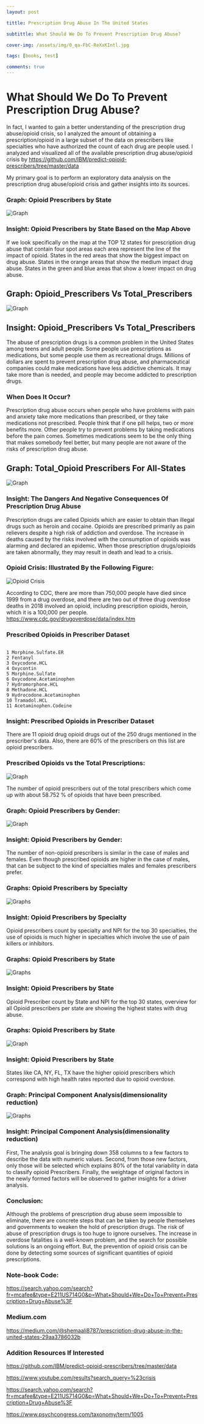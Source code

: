 ```yaml
---
layout: post

tittle: Prescription Drug Abuse In The United States

subtittle: What Should We Do To Prevent Prescription Drug Abuse?

cover-img: /assets/img/0_qa-FbC-ReXxKIntl.jpg

tags: [books, test]

comments: true
---
```



# What Should We Do To Prevent Prescription Drug Abuse?

In fact, I wanted to gain a better understanding of the prescription drug abuse/opioid crisis, so I analyzed the amount of obtaining a prescription/opioid in a large subset of the data on prescribers like specialties who have authorized the count of each drug are people used. I analyzed and visualized all of the available prescription drug abuse/opioid crisis by https://github.com/IBM/predict-opioid-prescribers/tree/master/data


My primary goal is to perform an exploratory data analysis on the prescription drug abuse/opioid crisis and gather insights into its sources.


### Graph: Opioid Prescribers by State


![Graph](https://miro.medium.com/proxy/1*fD6XcW1hLu5FIQntn-Dk0g.png)


### Insight: Opioid Prescribers by State Based on the Map Above


If we look specifically on the map at the TOP 12 states for prescription drug abuse that contain four spot areas each area represent the line of the impact of opioid. States in the red areas that show the biggest impact on drug abuse. States in the orange areas that show the medium impact drug abuse. States in the green and blue areas that show a lower impact on drug abuse.



## Graph: Opioid_Prescribers Vs Total_Prescribers



![Graph](https://miro.medium.com/max/1050/1*5WkXu9p3i0ZAfMH6NlniZA.png)



## Insight: Opioid_Prescribers Vs Total_Prescribers


The abuse of prescription drugs is a common problem in the United States among teens and adult people. Some people use prescriptions as medications, but some people use them as recreational drugs. Millions of dollars are spent to prevent prescription drug abuse, and pharmaceutical companies could make medications have less addictive chemicals. It may take more than is needed, and people may become addicted to prescription drugs.



### When Does It Occur? 


Prescription drug abuse occurs when people who have problems with pain and anxiety take more medications than prescribed, or they take medications not prescribed. People
think that if one pill helps, two or more benefits more. Other people try to prevent problems by taking medications before the pain comes. Sometimes medications seem to be
the only thing that makes somebody feel better, but many people are not aware of the risks of prescription drug abuse.


## Graph: Total_Opioid Prescribers For All-States


![Graph](https://miro.medium.com/max/1050/1*pzTo-h5i2w5zH-muhRpCRA.png)


### Insight: The Dangers And Negative Consequences Of Prescription Drug Abuse


Prescription drugs are called Opioids which are easier to obtain than illegal drugs such as heroin and cocaine. Opioids are prescribed primarily as pain relievers despite a high risk of addiction and overdose. The increase in deaths caused by the risks involved with the consumption of opioids was alarming and declared an epidemic. When those prescription drugs/opioids are taken abnormally, they may result in death and lead to a crisis.



### Opioid Crisis: Illustrated By the Following Figure:



![Opioid Crisis](https://www.drugfreekidscanada.org/wp-content/uploads/2016/07/prescription_drug_list_en.jpg)


According to CDC, there are more than 750,000 people have died since 1999 from a drug overdose, and there are two out of three drug overdose deaths in 2018 involved an opioid, including prescription opioids, heroin, which it is a 100,000 per people. https://www.cdc.gov/drugoverdose/data/index.htm



### Prescribed Opioids in Prescriber Dataset


~~~

1 Morphine.Sulfate.ER
2 Fentanyl
3 Oxycodone.HCL
4 Oxycontin
5 Morphine.Sulfate
6 Oxycodone.Acetaminophen
7 Hydromorphone.HCL
8 Methadone.HCL
9 Hydrocodone.Acetaminophen
10 Tramadol.HCL
11 Acetaminophen.Codeine

~~~


### Insight: Prescribed Opioids in Prescriber Dataset


There are 11 opioid drug opioid drugs out of the 250 drugs mentioned in the prescriber's data. 
Also, there are 60% of the prescribers on this list are opioid prescribers.


### Prescribed Opioids vs the Total Prescriptions:


![Graph](https://miro.medium.com/proxy/1*wsPfHmdP96UgoufZJHmVrA.png)


The number of opioid prescribers out of the total prescribers which come up with about 58.752 % of opioids that have been prescribed.


### Graph: Opioid Prescribers by Gender:


![Graph](https://miro.medium.com/max/699/1*tDCJzzwQL1rkaVNKGPEDdQ.png)


### Insight: Opioid Prescribers by Gender:


The number of non-opioid prescribers is similar in the case of males and females. Even though prescribed opioids are higher in the case of males, that can be subject to the kind of specialties males and females prescribers prefer.


### Graphs: Opioid Prescribers by Specialty



 ![Graphs](https://miro.medium.com/max/1050/1*08PHxPFhxzc7lS7Ar74opw.png)
 
 
 
 ### Insight: Opioid Prescribers by Specialty
 

Opioid prescribers count by specialty and NPI for the top 30 specialties, the use of opioids is much higher in specialties which involve the use of pain killers or inhibitors.


### Graphs: Opioid Prescribers by State


 ![Graphs](https://miro.medium.com/max/1050/1*9stYoPL-wUq-73mE7ZIX1g.png)
 
 
### Insight: Opioid Prescribers by State


Opioid Prescriber count by State and NPI for the top 30 states, overview for all Opioid prescribers per state are showing the highest states with drug abuse.
 
 
### Graphs: Opioid Prescribers by State
  
  
  ![Graph](https://miro.medium.com/max/1050/1*iSfhUei9l6qxQDd-woMoKQ.png)
  
  
### Insight: Opioid Prescribers by State
  
  
  States like CA, NY, FL, TX have the higher opioid prescribers which correspond with high health rates reported due to opioid overdose.
  
  
### Graph: Principal Component Analysis(dimensionality reduction)
 
 
 
  ![Graphs](https://miro.medium.com/max/1050/1*E1lKyHTX63IjGxyIagGN3A.png)
 
 
 
### Insight: Principal Component Analysis(dimensionality reduction)
 
 
First, The analysis goal is bringing down 358 columns to a few factors to describe the data with numeric values.
Second, from those new factors, only those will be selected which explains 80% of the total variability in data to classify opioid Prescribers.
Finally, the weightage of original factors in the newly formed factors will be observed to gather insights for a driver analysis.
 
 
### Conclusion:
 
 
 
Although the problems of prescription drug abuse seem impossible to eliminate, there are concrete steps that can be taken by people themselves and governments to weaken the
hold of prescription drugs. The risk of abuse of prescription drugs is too huge to ignore ourselves. The increase in overdose fatalities is a well-known problem, and the
search for possible solutions is an ongoing effort. But, the prevention of opioid crisis can be done by detecting some sources of significant quantities of opioid
prescriptions.



### Note-book Code:



https://search.yahoo.com/search?fr=mcafee&type=E211US714G0&p=What+Should+We+Do+To+Prevent+Prescription+Drug+Abuse%3F


### Medium.com


https://medium.com/@shemaali8787/prescription-drug-abuse-in-the-united-states-29aa3786032b


### Addition Resources If Interested


https://github.com/IBM/predict-opioid-prescribers/tree/master/data

https://www.youtube.com/results?search_query=%23crisis

https://search.yahoo.com/search?fr=mcafee&type=E211US714G0&p=What+Should+We+Do+To+Prevent+Prescription+Drug+Abuse%3F

https://www.psychcongress.com/taxonomy/term/1005


















































